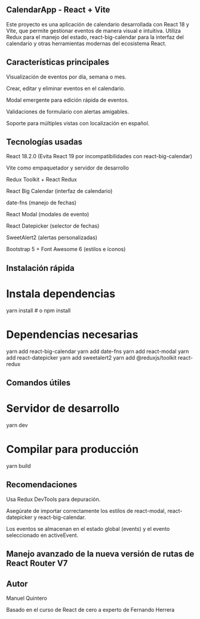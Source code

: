 ## CalendarApp - React + Vite

Este proyecto es una aplicación de calendario desarrollada con React 18 y Vite, que permite gestionar eventos de manera visual e intuitiva. Utiliza Redux para el manejo del estado, react-big-calendar para la interfaz del calendario y otras herramientas modernas del ecosistema React.

## Características principales

Visualización de eventos por día, semana o mes.

Crear, editar y eliminar eventos en el calendario.

Modal emergente para edición rápida de eventos.

Validaciones de formulario con alertas amigables.

Soporte para múltiples vistas con localización en español.

## Tecnologías usadas

React 18.2.0 (Evita React 19 por incompatibilidades con react-big-calendar)

Vite como empaquetador y servidor de desarrollo

Redux Toolkit + React Redux

React Big Calendar (interfaz de calendario)

date-fns (manejo de fechas)

React Modal (modales de evento)

React Datepicker (selector de fechas)

SweetAlert2 (alertas personalizadas)

Bootstrap 5 + Font Awesome 6 (estilos e íconos)

## Instalación rápida

# Instala dependencias

yarn install # o npm install

# Dependencias necesarias

yarn add react-big-calendar
yarn add date-fns
yarn add react-modal
yarn add react-datepicker
yarn add sweetalert2
yarn add @reduxjs/toolkit react-redux

## Comandos útiles

# Servidor de desarrollo

yarn dev

# Compilar para producción

yarn build

## Recomendaciones

Usa Redux DevTools para depuración.

Asegúrate de importar correctamente los estilos de react-modal, react-datepicker y react-big-calendar.

Los eventos se almacenan en el estado global (events) y el evento seleccionado en activeEvent.

## Manejo avanzado de la nueva versión de rutas de React Router V7

## Autor

Manuel Quintero

Basado en el curso de React de cero a experto de Fernando Herrera
